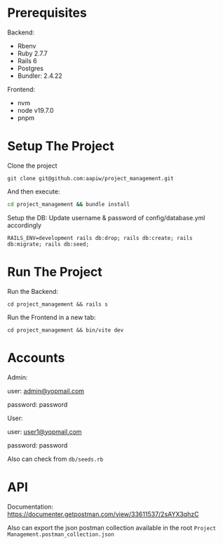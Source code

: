 
# Prerequisites
Backend:
- Rbenv
- Ruby 2.7.7
- Rails 6
- Postgres
- Bundler: 2.4.22

Frontend:
- nvm
- node v19.7.0
- pnpm

# Setup The Project
Clone the project
```
git clone git@github.com:aapiw/project_management.git
```

And then execute:
```bash
cd project_management && bundle install
```

Setup the DB:
Update username & password of config/database.yml accordingly

```
RAILS_ENV=development rails db:drop; rails db:create; rails db:migrate; rails db:seed;
```

# Run The Project
Run the Backend:
```
cd project_management && rails s
```

Run the Frontend in a new tab:
```
cd project_management && bin/vite dev
```

# Accounts
Admin:

user: admin@yopmail.com

password: password

User:

user: user1@yopmail.com

password: password

Also can check from `db/seeds.rb`

# API
Documentation:
https://documenter.getpostman.com/view/33611537/2sAYX3qhzC

Also can export the json postman collection available in the root
`Project Management.postman_collection.json`
